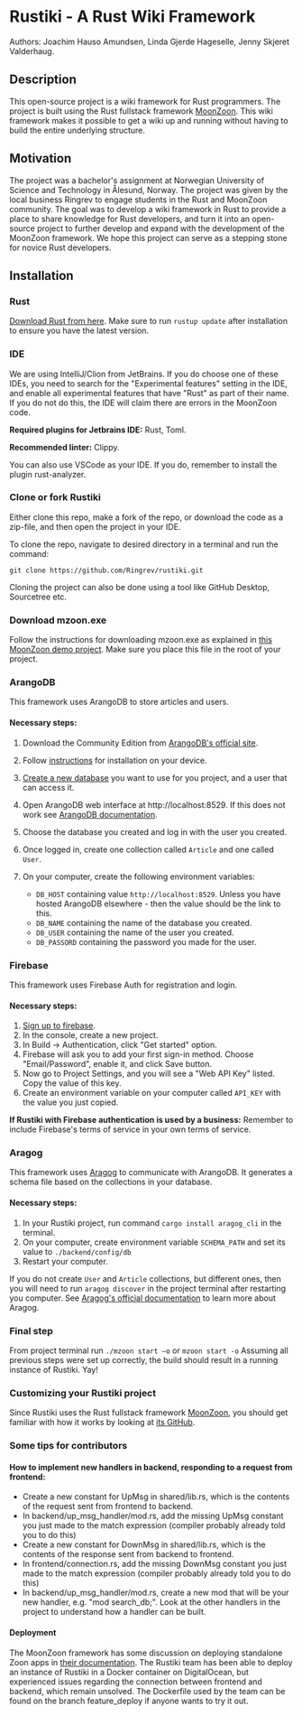 # Rustiki - A Rust Wiki Framework
Authors: Joachim Hauso Amundsen, Linda Gjerde Hageselle, Jenny Skjeret Valderhaug.

## Description
This open-source project is a wiki framework for Rust programmers. The project is built using the Rust fullstack framework [MoonZoon](https://github.com/MoonZoon/MoonZoon). 
This wiki framework makes it possible to get a wiki up and running without having to build the entire underlying structure. 

## Motivation
The project was a bachelor's assignment at Norwegian University of Science and Technology in Ålesund, Norway. 
The project was given by the local business Ringrev to engage students in the Rust and MoonZoon community. 
The goal was to develop a wiki framework in Rust to provide a place to share knowledge for Rust developers,
and turn it into an open-source project to further develop and expand with the development of the MoonZoon framework. 
We hope this project can serve as a stepping stone for novice Rust developers.

## Installation

### Rust
[Download Rust from here](https://www.rust-lang.org). Make sure to run `rustup update` after installation to ensure you have the latest version.

### IDE
We are using IntelliJ/Clion from JetBrains. If you do choose one of these IDEs, 
you need to search for the "Experimental features" setting in the IDE, 
and enable all experimental features that have "Rust" as part of their name.
If you do not do this, the IDE will claim there are errors in the MoonZoon code. 

**Required plugins for Jetbrains IDE:** Rust, Toml.

**Recommended linter:** Clippy.

You can also use VSCode as your IDE. If you do, remember to install the plugin rust-analyzer.

### Clone or fork Rustiki
Either clone this repo, make a fork of the repo, or download the code as a zip-file, and then open the project in your IDE.

To clone the repo, navigate to desired directory in a terminal and run the command: 

`git clone https://github.com/Ringrev/rustiki.git`

Cloning the project can also be done using a tool like GitHub Desktop, Sourcetree etc.

### Download mzoon.exe
Follow the instructions for downloading mzoon.exe as explained in [this MoonZoon demo project](https://github.com/MoonZoon/demo).
Make sure you place this file in the root of your project.

### ArangoDB
This framework uses ArangoDB to store articles and users. 

#### Necessary steps: 
1. Download the Community Edition from [ArangoDB's official site](https://www.arangodb.com).
2. Follow [instructions](https://www.arangodb.com/docs/stable/getting-started-installation.html) for installation on your device.
3. [Create a new database](https://aragog.rs/book/arangodb.html) you want to use for you project, and a user that can access it.
4. Open ArangoDB web interface at http://localhost:8529. If this does not work see [ArangoDB documentation](https://www.arangodb.com/docs/stable/troubleshooting-arangod.html).
5. Choose the database you created and log in with the user you created.
6. Once logged in, create one collection called `Article` and one called `User`.
7. On your computer, create the following environment variables:

   - `DB_HOST` containing value `http://localhost:8529`. Unless you have hosted ArangoDB elsewhere - then the value should be the link to this.
   - `DB_NAME` containing the name of the database you created.
   - `DB_USER` containing the name of the user you created.
   - `DB_PASSORD` containing the password you made for the user.
   
### Firebase
This framework uses Firebase Auth for registration and login. 

#### Necessary steps:
1. [Sign up to firebase](https://firebase.google.com/).
2. In the console, create a new project.
3. In Build -> Authentication, click "Get started" option.
4. Firebase will ask you to add your first sign-in method. Choose "Email/Password", enable it, and click Save button.
5. Now go to Project Settings, and you will see a "Web API Key" listed. Copy the value of this key.
6. Create an environment variable on your computer called `API_KEY` with the value you just copied.

**If Rustiki with Firebase authentication is used by a business:** Remember to include Firebase's terms of service in your own terms of service.

### Aragog
This framework uses [Aragog](https://aragog.rs/book/) to communicate with ArangoDB.
It generates a schema file based on the collections in your database.

#### Necessary steps:
1. In your Rustiki project, run command `cargo install aragog_cli` in the terminal.
2. On your computer, create environment variable `SCHEMA_PATH` and set its value to `./backend/config/db`
3. Restart your computer.

If you do not create `User` and `Article` collections, but different ones, then you will need to run `aragog discover` in the project terminal after restarting you computer. See [Aragog's official documentation](https://aragog.rs/book/) to learn more about Aragog.

### Final step
From project terminal run `./mzoon start –o` or `mzoon start -o`
Assuming all previous steps were set up correctly, the build should result in a running instance of Rustiki. Yay!

### Customizing your Rustiki project
Since Rustiki uses the Rust fullstack framework [MoonZoon](https://github.com/MoonZoon/MoonZoon), you should get familiar with how it works by looking at [its GitHub](https://github.com/MoonZoon/MoonZoon).  

### Some tips for contributors
#### How to implement new handlers in backend, responding to a request from frontend:
- Create a new constant for UpMsg in shared/lib.rs, which is the contents of the request sent from frontend to backend. 
- In backend/up_msg_handler/mod.rs, add the missing UpMsg constant you just made to the match expression (compiler probably already told you to do this)
- Create a new constant for DownMsg in shared/lib.rs, which is the contents of the response sent from backend to frontend. 
- In frontend/connection.rs, add the missing DownMsg constant you just made to the match expression (compiler probably already told you to do this)
- In backend/up_msg_handler/mod.rs, create a new mod that will be your new handler, e.g. "mod search_db;". Look at the other handlers in the project to understand how a handler can be built. 

#### Deployment
The MoonZoon framework has some discussion on deploying standalone Zoon apps in [their documentation](https://github.com/MoonZoon/MoonZoon/blob/main/docs/frontend.md). 
The Rustiki team has been able to deploy an instance of Rustiki in a Docker container on DigitalOcean, 
but experienced issues regarding the connection between frontend and backend, which remain unsolved. 
The Dockerfile used by the team can be found on the branch feature_deploy if anyone wants to try it out. 